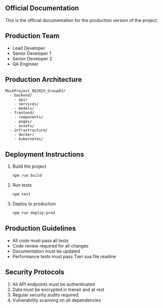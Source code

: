 ## Official Documentation
This is the official documentation for the production version of the project.

## Production Team
- Lead Developer
- Senior Developer 1
- Senior Developer 2
- QA Engineer

## Production Architecture
```
MockProject_062025_Group03/
  - backend/
    - api/
    - services/
    - models/
  - frontend/
    - components/
    - pages/
    - assets/
  - infrastructure/
    - docker/
    - kubernetes/
```

## Deployment Instructions
1. Build the project
   ```bash
   npm run build
   ```
2. Run tests
   ```bash
   npm test
   ```
3. Deploy to production
   ```bash
   npm run deploy:prod
   ```

## Production Guidelines
- All code must pass all tests
- Code review required for all changes
- Documentation must be updated
- Performance tests must pass
Tien sua file readme
## Security Protocols
1. All API endpoints must be authenticated
2. Data must be encrypted in transit and at rest
3. Regular security audits required
4. Vulnerability scanning on all dependencies
